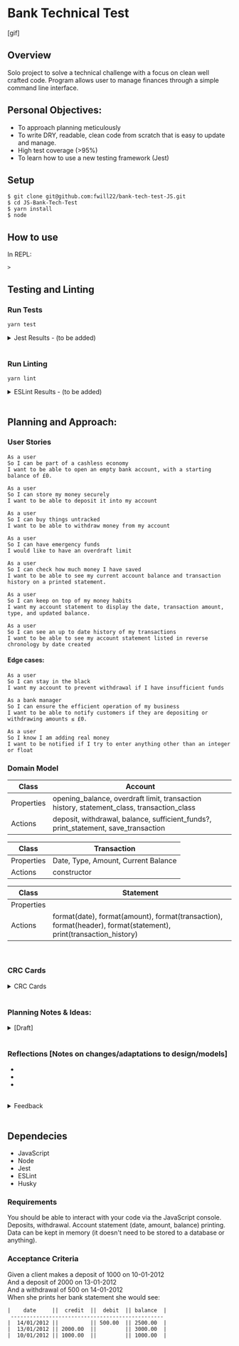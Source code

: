 # Bank Technical Test

[gif]
## Overview
Solo project to solve a technical challenge with a focus on clean well crafted code. 
Program allows user to manage finances through a simple command line interface. 

## Personal Objectives: 
* To approach planning meticulously
* To write DRY, readable, clean code from scratch that is easy to update and manage.
* High test coverage (>95%)
* To learn how to use a new testing framework (Jest)
## Setup 
```
$ git clone git@github.com:fwill22/bank-tech-test-JS.git
$ cd JS-Bank-Tech-Test
$ yarn install
$ node
```

## How to use
In REPL:
```
>

```

## Testing and Linting
### Run Tests
```
yarn test
```
<details>
<summary> Jest Results - (to be added) </summary>
<br>
<img src="">
</details>
<br>

### Run Linting
```
yarn lint
```
<details>
<summary> ESLint Results - (to be added) </summary>
<br>
<img src="">
</details>
<br>

## Planning and Approach: 
### User Stories
```
As a user
So I can be part of a cashless economy
I want to be able to open an empty bank account, with a starting balance of £0.
```
```
As a user
So I can store my money securely
I want to be able to deposit it into my account
```
```
As a user
So I can buy things untracked 
I want to be able to withdraw money from my account
```
```
As a user
So I can have emergency funds
I would like to have an overdraft limit
```
```
As a user
So I can check how much money I have saved
I want to be able to see my current account balance and transaction history on a printed statement.
```
```
As a user
So I can keep on top of my money habits
I want my account statement to display the date, transaction amount, type, and updated balance.
```
```
As a user
So I can see an up to date history of my transactions
I want to be able to see my account statement listed in reverse chronology by date created
```

#### Edge cases:
```
As a user
So I can stay in the black
I want my account to prevent withdrawal if I have insufficient funds

As a bank manager
So I can ensure the efficient operation of my business
I want to be able to notify customers if they are depositing or withdrawing amounts ≤ £0. 

As a user
So I know I am adding real money
I want to be notified if I try to enter anything other than an integer or float
```

### Domain Model

Class     | Account  |
--------- |----------|
Properties| opening_balance, overdraft limit, transaction history, statement_class, transaction_class
Actions   | deposit, withdrawal, balance, sufficient_funds?, print_statement, save_transaction


Class  | Transaction |
---------|----------|
 Properties | Date, Type, Amount, Current Balance | 
 Actions | constructor | 

 Class  | Statement |
---------|----------|
 Properties | | 
 Actions | format(date), format(amount), format(transaction), format(header), format(statement), print(transaction_history)| 

 
<br>

### CRC Cards

<details>
  <summary> CRC Cards </summary>

**Account**: <br>
| *Responsibilities*:  | *Collaborators*: |
-----------------------|------------------|
|Knows about:          |  Transaction, Statement |

</details>
<br>

### Planning Notes & Ideas: <br>

<details> 
  <summary> [Draft] </summary>

 * withdrawal [- if sufficient_funds?] - add to transaction_history (private method) <br>
 * balance (iterates through transaction history) and  <br>
 * @transaction_history = [] 
  
 </details>
<br>

### Reflections [Notes on changes/adaptations to design/models]

* 
*
*
<br>

<details>
<summary> Feedback </summary>
> Positive <br>
> To improve
[ ] 
</details>
<br>

## Dependecies
* JavaScript
* Node
* Jest
* ESLint
* Husky

### Requirements
You should be able to interact with your code via the JavaScript console.
Deposits, withdrawal.
Account statement (date, amount, balance) printing.
Data can be kept in memory (it doesn't need to be stored to a database or anything).
### Acceptance Criteria
Given a client makes a deposit of 1000 on 10-01-2012<br>
And a deposit of 2000 on 13-01-2012 <br>
And a withdrawal of 500 on 14-01-2012 <br>
When she prints her bank statement she would see:
```
|    date     ||  credit  ||  debit  || balance  |
 ------------------------------------------------
|  14/01/2012 ||          || 500.00  || 2500.00  |
|  13/01/2012 || 2000.00  ||         || 3000.00  |
|  10/01/2012 || 1000.00  ||         || 1000.00  |
```
